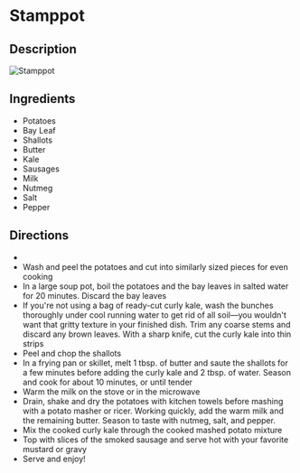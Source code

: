 # Stamppot

## Description
![Stamppot](https://www.themealdb.com/images/media/meals/hyarod1565090529.jpg "Stamppot")

## Ingredients
- Potatoes
- Bay Leaf
- Shallots
- Butter
- Kale
- Sausages
- Milk
- Nutmeg
- Salt
- Pepper

## Directions
- 
- Wash and peel the potatoes and cut into similarly sized pieces for even cooking
- In a large soup pot, boil the potatoes and the bay leaves in salted water for 20 minutes. Discard the bay leaves
- If you're not using a bag of ready-cut curly kale, wash the bunches thoroughly under cool running water to get rid of all soil—you wouldn't want that gritty texture in your finished dish. Trim any coarse stems and discard any brown leaves. With a sharp knife, cut the curly kale into thin strips
- Peel and chop the shallots
- In a frying pan or skillet, melt 1 tbsp. of butter and saute the shallots for a few minutes before adding the curly kale and 2 tbsp. of water. Season and cook for about 10 minutes, or until tender
- Warm the milk on the stove or in the microwave
- Drain, shake and dry the potatoes with kitchen towels before mashing with a potato masher or ricer. Working quickly, add the warm milk and the remaining butter. Season to taste with nutmeg, salt, and pepper. 
- Mix the cooked curly kale through the cooked mashed potato mixture
- Top with slices of the smoked sausage and serve hot with your favorite mustard or gravy
- Serve and enjoy!
